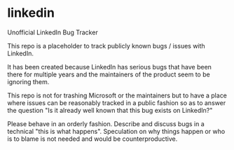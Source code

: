 # linkedin
Unofficial LinkedIn Bug Tracker

This repo is a placeholder to track publicly known bugs / issues with LinkedIn.

It has been created because LinkedIn has serious bugs that have been there for multiple years and the maintainers of the product seem to be ignoring them.

This repo is not for trashing Microsoft or the maintainers but to have a place where issues can be reasonably tracked in a public fashion so as to answer the question "Is it already well known that this bug exists on LinkedIn?"

Please behave in an orderly fashion. Describe and discuss bugs in a technical "this is what happens". Speculation on why things happen or who is to blame is not needed and would be counterproductive.
